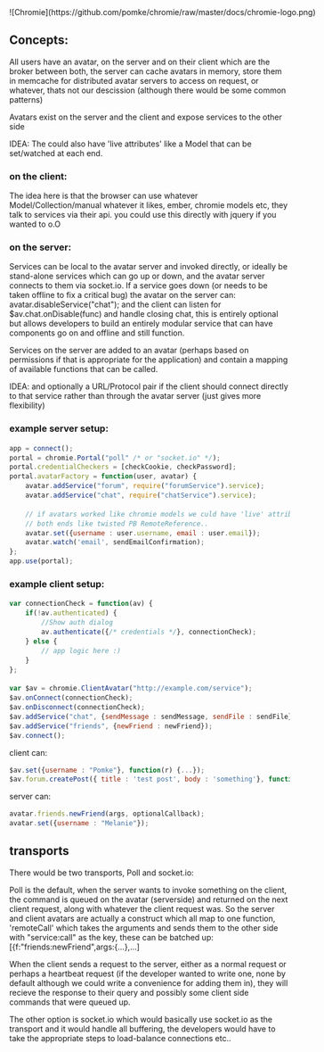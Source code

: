 
<div style='width:600px; margin:auto;'>
![Chromie](https://github.com/pomke/chromie/raw/master/docs/chromie-logo.png)
</div>

## Concepts:

All users have an avatar, on the server and on their client which are the broker
between both, the server can cache avatars in memory, store them in memcache for
distributed avatar servers to access on request, or whatever, thats not our 
descission (although there would be some common patterns)

Avatars exist on the server and the client and expose services to the other side

IDEA: The could also have 'live attributes' like a Model that can be set/watched at
each end.

### on the client:

The idea here is that the browser can use whatever Model/Collection/manual whatever
it likes, ember, chromie models etc, they talk to services via their api. you
could use this directly with jquery if you wanted to o.O

### on the server:

Services can be local to the avatar server and invoked directly, or ideally be
stand-alone services which can go up or down, and the avatar server connects to
them via socket.io. If a service goes down (or needs to be taken offline to fix
a critical bug) the avatar on the server can: avatar.disableService("chat"); 
and the client can listen for $av.chat.onDisable(func) and handle closing chat,
this is entirely optional but allows developers to build an entirely modular 
service that can have components go on and offline and still function. 

Services on the server are added to an avatar (perhaps based on permissions if
that is appropriate for the application) and contain a mapping of available 
functions that can be called. 

IDEA: and optionally a URL/Protocol pair if the client should connect directly 
to that service rather than through the avatar server (just gives more 
flexibility) 

### example server setup:

```javascript
app = connect();
portal = chromie.Portal("poll" /* or "socket.io" */);
portal.credentialCheckers = [checkCookie, checkPassword];
portal.avatarFactory = function(user, avatar) {
    avatar.addService("forum", require("forumService").service);
    avatar.addService("chat", require("chatService").service);

    // if avatars worked like chromie models we culd have 'live' attributes at
    // both ends like twisted PB RemoteReference..  
    avatar.set({username : user.username, email : user.email});
    avatar.watch('email', sendEmailConfirmation);
};
app.use(portal);
```

### example client setup:

```javascript
var connectionCheck = function(av) {
    if(!av.authenticated) {
        //Show auth dialog
        av.authenticate({/* credentials */}, connectionCheck);
    } else {
        // app logic here :)        
    }
};

var $av = chromie.ClientAvatar("http://example.com/service");
$av.onConnect(connectionCheck);
$av.onDisconnect(connectionCheck);
$av.addService("chat", {sendMessage : sendMessage, sendFile : sendFile});
$av.addService("friends", {newFriend : newFriend});
$av.connect();
```

client can: 

```javascript
$av.set({username : "Pomke"}, function(r) {...}); 
$av.forum.createPost({ title : 'test post', body : 'something'}, function(r){});
```

server can:

```javascript
avatar.friends.newFriend(args, optionalCallback);
avatar.set({username : "Melanie"});
```


## transports

There would be two transports, Poll and socket.io:

Poll is the default, when the server wants to invoke something on the client, 
the command is queued on the avatar (serverside) and returned on the next client
request, along with whatever the client request was. So the server and client 
avatars are actually a construct which all map to one function, 'remoteCall' 
which takes the arguments and sends them to the other side with "service:call" 
as the key, these can be batched up:  [{f:"friends:newFriend",args:{...},...]

When the client sends a request to the server, either as a normal request or 
perhaps a heartbeat request (if the developer wanted to write one, none by 
default although we could write a convenience for adding them in), they will
recieve the response to their query and possibly some client side commands that
were queued up. 

The other option is socket.io which would basically use socket.io as the 
transport and it would handle all buffering, the developers would have to take
the appropriate steps to load-balance connections etc..







